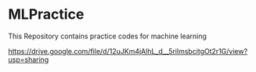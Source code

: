 # MLPractice
This Repository contains practice codes for machine learning


https://drive.google.com/file/d/12uJKm4jAlhL_d__5rilmsbcitgOt2r1G/view?usp=sharing
